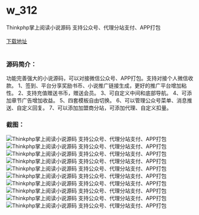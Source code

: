 # w_312
Thinkphp掌上阅读小说源码 支持公众号、代理分站支付、APP打包
<br/></br>
[下载地址](https://www.uuid2.com/312.html "下载地址")
<br/></br>
<h3>源码简介：</h3>
<p>功能完善强大的小说源码，可以对接微信公众号、APP打包。支持对接个人微信收款。
1、签到、平台分享奖励书币、小说推广链接生成，更好的推广平台增加粘性。
2、支持充值赠送书币，赠送会员。
3、可自定义中间和底部导航。
4、可添加章节广告增加收益。
5、四套模板自由切换。
6、可以管理公众号菜单、消息推送、自定义回复。
7、可以添加加盟商分站，可添加代理、自定义扣量。<p>
<p> <p>
<p> <p>
<p> <p>
<p> <p>
<h3>截图：</h3>
<img src="https://www.uuid2.com/wp-content/uploads/img/202105/202c4a5965.jpg" alt="Thinkphp掌上阅读小说源码 支持公众号、代理分站支付、APP打包"><img src="https://www.uuid2.com/wp-content/uploads/img/202105/202c4a5861.jpg" alt="Thinkphp掌上阅读小说源码 支持公众号、代理分站支付、APP打包"><img src="https://www.uuid2.com/wp-content/uploads/img/202105/3d26bd3576.jpg" alt="Thinkphp掌上阅读小说源码 支持公众号、代理分站支付、APP打包"><img src="https://www.uuid2.com/wp-content/uploads/img/202105/3d26bd3201.jpg" alt="Thinkphp掌上阅读小说源码 支持公众号、代理分站支付、APP打包"><img src="https://www.uuid2.com/wp-content/uploads/img/202105/fff5216463.jpg" alt="Thinkphp掌上阅读小说源码 支持公众号、代理分站支付、APP打包"><img src="https://www.uuid2.com/wp-content/uploads/img/202105/fff5216652.jpg" alt="Thinkphp掌上阅读小说源码 支持公众号、代理分站支付、APP打包"><img src="https://www.uuid2.com/wp-content/uploads/img/202105/fff5216694.jpg" alt="Thinkphp掌上阅读小说源码 支持公众号、代理分站支付、APP打包"><img src="https://www.uuid2.com/wp-content/uploads/img/202105/44e782b618.jpg" alt="Thinkphp掌上阅读小说源码 支持公众号、代理分站支付、APP打包"><img src="https://www.uuid2.com/wp-content/uploads/img/202105/44e782b973.jpg" alt="Thinkphp掌上阅读小说源码 支持公众号、代理分站支付、APP打包"><img src="https://www.uuid2.com/wp-content/uploads/img/202105/aa62b17836.jpg" alt="Thinkphp掌上阅读小说源码 支持公众号、代理分站支付、APP打包">
